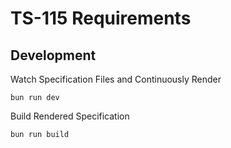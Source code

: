 # TS-115 Requirements

## Development

Watch Specification Files and Continuously Render

`bun run dev`

Build Rendered Specification

`bun run build`
